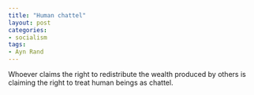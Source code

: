 ```yaml
---
title: "Human chattel"
layout: post
categories:
- socialism
tags:
- Ayn Rand
---
```


Whoever claims the right to redistribute the wealth produced by others is claiming the right to treat human beings as chattel.